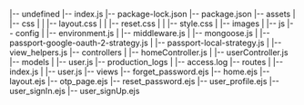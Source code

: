 |-- undefined
    |-- index.js
    |-- package-lock.json
    |-- package.json
    |-- assets
    |   |-- css
    |   |   |-- layout.css
    |   |   |-- reset.css
    |   |   |-- style.css
    |   |-- images
    |   |-- js
    |-- config
    |   |-- environment.js
    |   |-- middleware.js
    |   |-- mongoose.js
    |   |-- passport-google-oauth-2-strategy.js
    |   |-- passport-local-strategy.js
    |   |-- view_helpers.js
    |-- controllers
    |   |-- homeController.js
    |   |-- userController.js
    |-- models
    |   |-- user.js
    |-- production_logs
    |   |-- access.log
    |-- routes
    |   |-- index.js
    |   |-- user.js
    |-- views
        |-- forget_password.ejs
        |-- home.ejs
        |-- layout.ejs
        |-- otp_page.ejs
        |-- reset_password.ejs
        |-- user_profile.ejs
        |-- user_signIn.ejs
        |-- user_signUp.ejs
